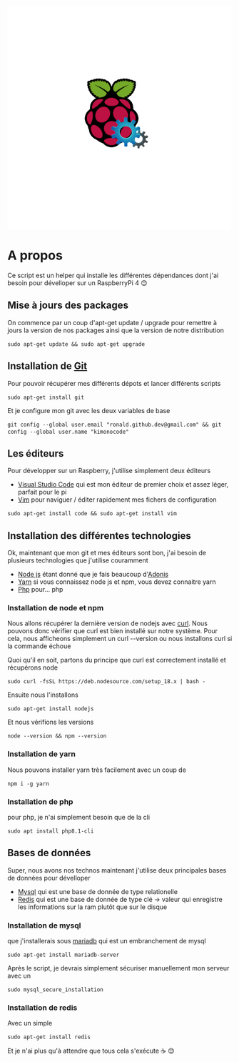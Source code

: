 ![beautiful pi logo config](/assets/pi-logo.png "beautiful pi logo config")

# A propos

Ce script est un helper qui installe les différentes dépendances dont j'ai besoin pour dévelloper sur un RaspberryPi 4 :blush:

## Mise à jours des packages

On commence par un coup d'apt-get update / upgrade pour remettre à jours la version de nos packages 
ainsi que la version de notre distribution

```shell
sudo apt-get update && sudo apt-get upgrade
```
## Installation de [Git](https://git-scm.com/)

Pour pouvoir récupérer mes différents dépots et lancer différents scripts

```shell
sudo apt-get install git
```
Et je configure mon git avec les deux variables de base

```shell
git config --global user.email "ronald.github.dev@gmail.com" && git config --global user.name "kimonocode"
```
## Les éditeurs

Pour développer sur un Raspberry, j'utilise simplement deux éditeurs

- [Visual Studio Code](https://code.visualstudio.com/) qui est mon éditeur de premier choix et assez léger, parfait pour le pi
- [Vim](https://www.vim.org/) pour naviguer / éditer rapidement mes fichers de configuration

```shell
sudo apt-get install code && sudo apt-get install vim
```
## Installation des différentes technologies

Ok, maintenant que mon git et mes éditeurs sont bon, j'ai besoin de plusieurs technologies que j'utilise couramment

- [Node js](https://nodejs.org/en/) étant donné que je fais beaucoup d'[Adonis](https://adonisjs.com/)
- [Yarn](https://yarnpkg.com/) si vous connaissez node js et npm, vous devez connaitre yarn
- [Php](https://www.php.net/) pour... php 

### Installation de node et npm

Nous allons récupérer la dernière version de nodejs avec [curl](https://curl.se/). Nous pouvons donc vérifier que curl est bien installé sur notre système.
Pour cela, nous afficheons simplement un curl --version ou nous installons curl si la commande échoue  

Quoi qu'il en soit, partons du principe que curl est correctement installé et récupérons node

```shell
sudo curl -fsSL https://deb.nodesource.com/setup_18.x | bash -
```
Ensuite nous l'installons

```shell
sudo apt-get install nodejs
```
Et nous vérifions les versions

```shell
node --version && npm --version
```
### Installation de yarn

Nous pouvons installer yarn très facilement avec un coup de

```shell
npm i -g yarn
```
### Installation de php

pour php, je n'ai simplement besoin que de la cli

```shell
sudo apt install php8.1-cli
```
## Bases de données

Super, nous avons nos technos maintenant j'utilise deux principales bases de données pour dévelloper

- [Mysql](https://www.mysql.com/fr/) qui est une base de donnée de type relationelle
- [Redis](https://redis.io/) qui est une base de donnée de type clé -> valeur qui enregistre les informations sur la ram plutôt que sur le disque 

### Installation de mysql

que j'installerais sous [mariadb](https://mariadb.org/) qui est un embranchement de mysql

```shell
sudo apt-get install mariadb-server
```
Après le script, je devrais simplement sécuriser manuellement mon serveur avec un 

``` shell
sudo mysql_secure_installation
```
### Installation de redis

Avec un simple

```shell
sudo apt-get install redis
```
Et je n'ai plus qu'à attendre que tous cela s'exécute :coffee: :blush:

